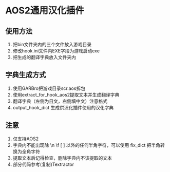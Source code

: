 # AOS2通用汉化插件

## 使用方法
1. 把bin文件夹内的三个文件放入游戏目录
2. 修改hook.ini文件内EXE字段为游戏启动exe
3. 把生成的翻译字典放入文件夹内

## 字典生成方式
1. 使用GARBro把游戏目录scr.aos拆包
2. 使用extract_for_hook_aos2提取文本并生成翻译字典
3. 翻译字典（左侧为日文，右侧填中文）注意格式
4. output_hook_dict 生成供汉化插件使用的汉化字典

## 注意
1. 仅支持AOS2
2. 字典内不能出现除 \\n \\f [ ] 以外的任何半角字符，可以使用 fix_dict 把半角转换为全角字符
3. 提取文本后记得检查，删除字典内不该提取的文本
4. 部分代码参考(复制)Textractor